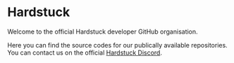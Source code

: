# Hardstuck

Welcome to the official Hardstuck developer GitHub organisation.

Here you can find the source codes for our publically available repositories.
You can contact us on the official [Hardstuck Discord](https://discord.gg/hardstuck/).
